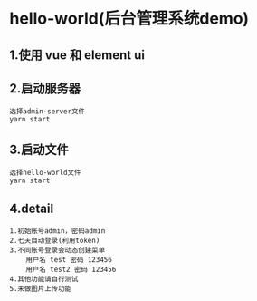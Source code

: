 # hello-world(后台管理系统demo)

## 1.使用 vue 和 element ui

## 2.启动服务器
    选择admin-server文件
    yarn start
## 3.启动文件
    选择hello-world文件
    yarn start
## 4.detail
    1.初始账号admin，密码admin
    2.七天自动登录(利用token)
    3.不同账号登录会动态创建菜单
        用户名 test 密码 123456 
        用户名 test2 密码 123456 
    4.其他功能请自行测试
    5.未做图片上传功能
